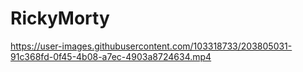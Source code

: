 # RickyMorty

https://user-images.githubusercontent.com/103318733/203805031-91c368fd-0f45-4b08-a7ec-4903a8724634.mp4

